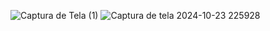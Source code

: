 ![Captura de Tela (1)](https://github.com/user-attachments/assets/2dd9579f-dcf6-4f1d-b8e1-6537b5fd8067)
![Captura de tela 2024-10-23 225928](https://github.com/user-attachments/assets/98cbd21f-3457-446c-856e-c88a1063179f)

